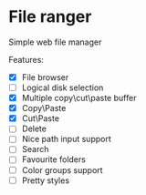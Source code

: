 # File ranger

Simple web file manager 

Features:
- [x] File browser
- [ ] Logical disk selection
- [x] Multiple copy\cut\paste buffer
- [x] Copy\Paste
- [x] Cut\Paste
- [ ] Delete
- [ ] Nice path input support
- [ ] Search
- [ ] Favourite folders
- [ ] Color groups support
- [ ] Pretty styles
